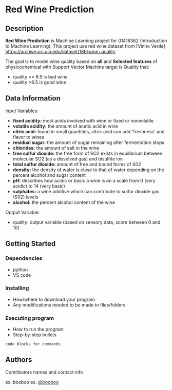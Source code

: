 # **Red Wine Prediction**
## Description
**Red Wine Prediction** is Machine Learning project for 01418362 
(Introduction to Machine Learning). This project use red wine dataset from [Vinho Verde] 
https://archive.ics.uci.edu/dataset/186/wine+quality 

The goal is to model wine quality based on **all** and **Selected features** of physicochemical with Support Vector Machine
target is Quality that:
* quality <= 6.5 is bad wine
* quality >6.5 is good wine
## Data Information
Input Variables:
* **fixed acidity:** most acids involved with wine or fixed or nonvolatile
* **volatile acidity:** the amount of acetic acid in wine
* **citric acid:** found in small quantities, citric acid can add 'freshness' and flavor to wines
* **residual sugar:** the amount of sugar remaining after fermentation stops
* **chlorides:** the amount of salt in the wine
* **free sulfur dioxide:** the free form of SO2 exists in equilibrium between molecular SO2 (as a dissolved gas) and bisulfite ion
* **total sulfur dioxide:** amount of free and bound forms of S02
* **density:** the density of water is close to that of water depending on the percent alcohol and sugar content
* **pH:** describes how acidic or basic a wine is on a scale from 0 (very acidic) to 14 (very basic)
* **sulphates:** a wine additive which can contribute to sulfur dioxide gas (S02) levels
* **alcohol:** the percent alcohol content of the wine

Output Variable:
* quality: output variable (based on sensory data, score between 0 and 10)

## Getting Started
### Dependencies
* python
* VS code

### Installing

* How/where to download your program
* Any modifications needed to be made to files/folders

### Executing program

* How to run the program
* Step-by-step bullets
```
code blocks for commands
```

## Authors

Contributors names and contact info

ex. booboo
ex. [@booboo](https://twitter.com/booboo)
